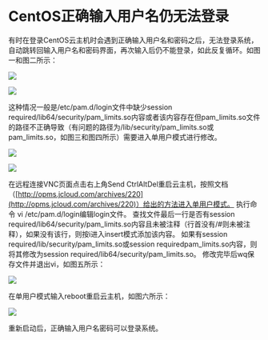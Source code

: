 # CentOS正确输入用户名仍无法登录

有时在登录CentOS云主机时会遇到正确输入用户名和密码之后，无法登录系统，自动跳转回输入用户名和密码界面，再次输入后仍不能登录，如此反复循环。如图一和图二所示：

![](https://img1.jcloudcs.com/cms/8cd5096c-3445-4ca0-a756-fade6539b96620171225141331.JPG)

![](https://img1.jcloudcs.com/cms/9ccadba3-bb7f-432c-8249-37ef9419649620171225141331.JPG)

这种情况一般是/etc/pam.d/login文件中缺少session required/lib64/security/pam_limits.so内容或者该内容存在但pam_limits.so文件的路径不正确导致（有问题的路径为/lib/security/pam_limits.so或pam_limits.so，如图三和图四所示）需要进入单用户模式进行修改。

![](http://img1.jcloudcs.com/cms/a4b6025f-dcf4-4948-a569-4080cf9638a820171225141331.JPG)

![](http://img1.jcloudcs.com/cms/f558e12d-38e7-49cd-a7a8-cc8b2c87af9920171225141331.JPG)

在远程连接VNC页面点击右上角Send CtrlAltDel重启云主机，按照文档（[http://opms.jcloud.com/archives/220](http://opms.jcloud.com/archives/220)）给出的方法进入单用户模式。
执行命令 vi /etc/pam.d/login编辑login文件。
查找文件最后一行是否有session required/lib64/security/pam_limits.so内容且未被注释（行首没有/#则未被注释），如果没有该行，则按i进入insert模式添加该内容。
如果有session required/lib/security/pam_limits.so或session requiredpam_limits.so内容，则将其修改为session required/lib64/security/pam_limits.so。
修改完毕后wq保存文件并退出vi，如图五所示：

![](http://img1.jcloudcs.com/cms/2d3562c2-8829-460c-a0ce-0d1a63cf347e20171225141331.JPG)

在单用户模式输入reboot重启云主机，如图六所示：

![](http://img1.jcloudcs.com/cms/dd8cf163-4eb3-439f-b91b-c02c25f4e71e20171225141331.JPG)

重新启动后，正确输入用户名密码可以登录系统。